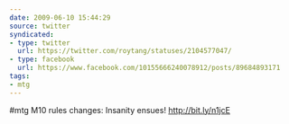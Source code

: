 ```yaml
---
date: 2009-06-10 15:44:29
source: twitter
syndicated:
- type: twitter
  url: https://twitter.com/roytang/statuses/2104577047/
- type: facebook
  url: https://www.facebook.com/10155666240078912/posts/89684893171
tags:
- mtg
---
```


#mtg M10 rules changes: Insanity ensues!  http://bit.ly/n1jcE